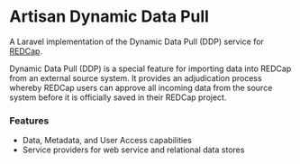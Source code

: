 # Artisan Dynamic Data Pull
A Laravel implementation of the Dynamic Data Pull (DDP) service for [REDCap](https://www.project-redcap.org/). 

Dynamic Data Pull (DDP) is a special feature for importing data into REDCap from an external source system. It provides an adjudication process whereby REDCap users can approve all incoming data from the source system before it is officially saved in their REDCap project.

### Features
- Data, Metadata, and User Access capabilities
- Service providers for web service and relational data stores
